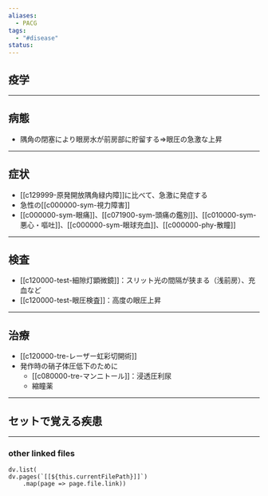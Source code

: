 ```yaml
---
aliases:
  - PACG
tags:
  - "#disease"
status:
---
```

## 疫学
---
## 病態
- 隅角の閉塞により眼房水が前房部に貯留する⇒眼圧の急激な上昇
---
## 症状
- [[c129999-原発開放隅角緑内障]]に比べて、急激に発症する
- 急性の[[c000000-sym-視力障害]]
- [[c000000-sym-眼痛]]、[[c071900-sym-頭痛の鑑別]]、[[c010000-sym-悪心・嘔吐]]、[[c000000-sym-眼球充血]]、[[c000000-phy-散瞳]]
---
## 検査
- [[c120000-test-細隙灯顕微鏡]]：スリット光の間隔が狭まる（浅前房）、充血など
- [[c120000-test-眼圧検査]]：高度の眼圧上昇
---
## 治療
- [[c120000-tre-レーザー虹彩切開術]]
- 発作時の硝子体圧低下のために
	- [[c080000-tre-マンニトール]]：浸透圧利尿
	- 縮瞳薬
---
## セットで覚える疾患
---
### other linked files
```dataviewjs
dv.list(
dv.pages(`[[${this.currentFilePath}]]`)
	.map(page => page.file.link))
```